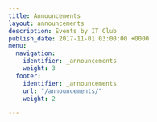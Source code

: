 ```yaml
---
title: Announcements
layout: announcements
description: Events by IT Club
publish_date: 2017-11-01 03:00:00 +0000
menu:
  navigation:
    identifier: _announcements
    weight: 3
  footer:
    identifier: _announcements
    url: "/announcements/"
    weight: 2

---
```

